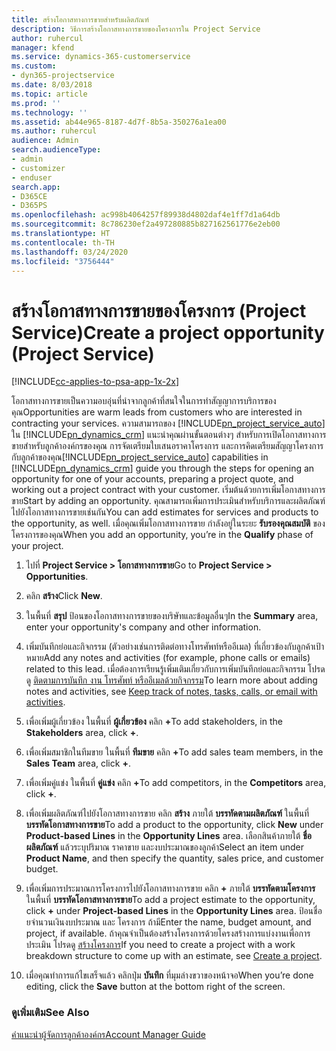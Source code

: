 ```yaml
---
title: สร้างโอกาสทางการขายสำหรับผลิตภัณฑ์
description: วิธีการสร้างโอกาสทางการขายของโครงการใน Project Service
author: ruhercul
manager: kfend
ms.service: dynamics-365-customerservice
ms.custom:
- dyn365-projectservice
ms.date: 8/03/2018
ms.topic: article
ms.prod: ''
ms.technology: ''
ms.assetid: ab44e965-8187-4d7f-8b5a-350276a1ea00
ms.author: ruhercul
audience: Admin
search.audienceType:
- admin
- customizer
- enduser
search.app:
- D365CE
- D365PS
ms.openlocfilehash: ac998b4064257f89938d4802daf4e1ff7d1a64db
ms.sourcegitcommit: 8c786230ef2a497280885b827162561776e2eb00
ms.translationtype: HT
ms.contentlocale: th-TH
ms.lasthandoff: 03/24/2020
ms.locfileid: "3756444"
---
```

# <a name="create-a-project-opportunity-project-service"></a><span data-ttu-id="c7d11-103">สร้างโอกาสทางการขายของโครงการ (Project Service)</span><span class="sxs-lookup"><span data-stu-id="c7d11-103">Create a project opportunity (Project Service)</span></span>

[!INCLUDE[cc-applies-to-psa-app-1x-2x](../includes/cc-applies-to-psa-app-1x-2x.md)]

<span data-ttu-id="c7d11-104">โอกาสทางการขายเป็นความอบอุ่นที่นำจากลูกค้าที่สนใจในการทำสัญญาการบริการของคุณ</span><span class="sxs-lookup"><span data-stu-id="c7d11-104">Opportunities are warm leads from customers who are interested in contracting your services.</span></span> <span data-ttu-id="c7d11-105">ความสามารถของ [!INCLUDE[pn_project_service_auto](../includes/pn-project-service-auto.md)] ใน [!INCLUDE[pn_dynamics_crm](../includes/pn-dynamics-crm.md)] แนะนำคุณผ่านขั้นตอนต่างๆ สำหรับการเปิดโอกาสทางการขายสำหรับลูกค้าองค์กรของคุณ การจัดเตรียมใบเสนอราคาโครงการ และการคิดเตรียมสัญญาโครงการกับลูกค้าของคุณ</span><span class="sxs-lookup"><span data-stu-id="c7d11-105">[!INCLUDE[pn_project_service_auto](../includes/pn-project-service-auto.md)] capabilities in [!INCLUDE[pn_dynamics_crm](../includes/pn-dynamics-crm.md)] guide you through the steps for opening an opportunity for one of your accounts, preparing a project quote, and working out a project contract with your customer.</span></span> <span data-ttu-id="c7d11-106">เริ่มต้นด้วยการเพิ่มโอกาสทางการขาย</span><span class="sxs-lookup"><span data-stu-id="c7d11-106">Start by adding an opportunity.</span></span> <span data-ttu-id="c7d11-107">คุณสามารถเพิ่มการประเมินสำหรับบริการและผลิตภัณฑ์ไปยังโอกาสทางการขายเช่นกัน</span><span class="sxs-lookup"><span data-stu-id="c7d11-107">You can add estimates for services and products to the opportunity, as well.</span></span> <span data-ttu-id="c7d11-108">เมื่อคุณเพิ่มโอกาสทางการขาย กำลังอยู่ในระยะ **รับรองคุณสมบัติ** ของโครงการของคุณ</span><span class="sxs-lookup"><span data-stu-id="c7d11-108">When you add an opportunity, you’re in the **Qualify** phase of your project.</span></span>  
  
1.  <span data-ttu-id="c7d11-109">ไปที่ **Project Service > โอกาสทางการขาย**</span><span class="sxs-lookup"><span data-stu-id="c7d11-109">Go to **Project Service > Opportunities**.</span></span>  
  
2.  <span data-ttu-id="c7d11-110">คลิก **สร้าง**</span><span class="sxs-lookup"><span data-stu-id="c7d11-110">Click **New**.</span></span>  
  
3.  <span data-ttu-id="c7d11-111">ในพื้นที่ **สรุป** ป้อนของโอกาสทางการขายของบริษัทและข้อมูลอื่นๆ</span><span class="sxs-lookup"><span data-stu-id="c7d11-111">In the **Summary** area, enter your opportunity's company and other information.</span></span>  
  
4.  <span data-ttu-id="c7d11-112">เพิ่มบันทึกย่อและกิจกรรม (ตัวอย่างเช่นการติดต่อทางโทรศัพท์หรืออีเมล) ที่เกี่ยวข้องกับลูกค้าเป้าหมาย</span><span class="sxs-lookup"><span data-stu-id="c7d11-112">Add any notes and activities (for example, phone calls or emails) related to this lead.</span></span> <span data-ttu-id="c7d11-113">เมื่อต้องการเรียนรู้เพิ่มเติมเกี่ยวกับการเพิ่มบันทึกย่อและกิจกรรม โปรดดู [ติดตามการบันทึก งาน โทรศัพท์ หรืออีเมลด้วยกิจกรรม](../basics/work-with-activities.md)</span><span class="sxs-lookup"><span data-stu-id="c7d11-113">To learn more about adding notes and activities, see [Keep track of notes, tasks, calls, or email with activities](../basics/work-with-activities.md).</span></span>  
  
5.  <span data-ttu-id="c7d11-114">เพื่อเพิ่มผู้เกี่ยวข้อง ในพื้นที่ **ผู้เกี่ยวข้อง** คลิก **+**</span><span class="sxs-lookup"><span data-stu-id="c7d11-114">To add stakeholders, in the **Stakeholders** area, click **+**.</span></span>  
  
6.  <span data-ttu-id="c7d11-115">เพื่อเพิ่มสมาชิกในทีมขาย ในพื้นที่ **ทีมขาย** คลิก **+**</span><span class="sxs-lookup"><span data-stu-id="c7d11-115">To add sales team members, in the **Sales Team** area, click **+**.</span></span>  
  
7.  <span data-ttu-id="c7d11-116">เพื่อเพิ่มคู่แข่ง ในพื้นที่ **คู่แข่ง** คลิก **+**</span><span class="sxs-lookup"><span data-stu-id="c7d11-116">To add competitors, in the **Competitors** area, click **+**.</span></span>  
  
8.  <span data-ttu-id="c7d11-117">เพื่อเพิ่มผลิตภัณฑ์ไปยังโอกาสทางการขาย คลิก **สร้าง** ภายใต้ **บรรทัดตามผลิตภัณฑ์** ในพื้นที่ **บรรทัดโอกาสทางการขาย**</span><span class="sxs-lookup"><span data-stu-id="c7d11-117">To add a product to the opportunity, click **New** under **Product-based Lines** in the **Opportunity Lines** area.</span></span> <span data-ttu-id="c7d11-118">เลือกสินค้าภายใต้ **ชื่อผลิตภัณฑ์** แล้วระบุปริมาณ ราคาขาย และงบประมาณของลูกค้า</span><span class="sxs-lookup"><span data-stu-id="c7d11-118">Select an item under **Product Name**, and then specify the quantity, sales price, and customer budget.</span></span>  
  
9. <span data-ttu-id="c7d11-119">เพื่อเพิ่มการประมาณการโครงการไปยังโอกาสทางการขาย คลิก **+** ภายใต้ **บรรทัดตามโครงการ** ในพื้นที่ **บรรทัดโอกาสทางการขาย**</span><span class="sxs-lookup"><span data-stu-id="c7d11-119">To add a project estimate to the opportunity, click **+** under **Project-based Lines** in the **Opportunity Lines** area.</span></span> <span data-ttu-id="c7d11-120">ป้อนชื่อ ยจำนวนเงินงบประมาณ และ โครงการ ถ้ามี</span><span class="sxs-lookup"><span data-stu-id="c7d11-120">Enter the name, budget amount, and project, if available.</span></span> <span data-ttu-id="c7d11-121">ถ้าคุณจำเป็นต้องสร้างโครงการด้วยโครงสร้างการแบ่งงานเพื่อการประเมิน โปรดดู [สร้างโครงการ](../project-service/create-project.md)</span><span class="sxs-lookup"><span data-stu-id="c7d11-121">If you need to create a project with a work breakdown structure to come up with an estimate, see [Create a project](../project-service/create-project.md).</span></span>  
  
10. <span data-ttu-id="c7d11-122">เมื่อคุณทำการแก้ไขเสร็จแล้ว คลิกปุ่ม **บันทึก** ที่มุมล่างขวาของหน้าจอ</span><span class="sxs-lookup"><span data-stu-id="c7d11-122">When you’re done editing, click the **Save** button at the bottom right of the screen.</span></span>  
  
### <a name="see-also"></a><span data-ttu-id="c7d11-123">ดูเพิ่มเติม</span><span class="sxs-lookup"><span data-stu-id="c7d11-123">See Also</span></span>  
 [<span data-ttu-id="c7d11-124">คำแนะนำผู้จัดการลูกค้าองค์กร</span><span class="sxs-lookup"><span data-stu-id="c7d11-124">Account Manager Guide</span></span>](../project-service/account-manager-guide.md)
